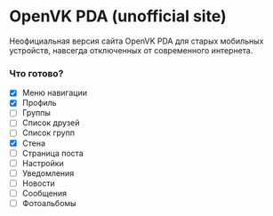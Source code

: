 # OpenVK PDA (unofficial site)
Неофициальная версия сайта OpenVK PDA для старых мобильных устройств, навсегда отключенных от современного интернета.

### Что готово?

- [x] Меню навигации
- [x] Профиль
- [ ] Группы
- [ ] Список друзей
- [ ] Список групп
- [x] Стена
- [ ] Страница поста
- [ ] Настройки
- [ ] Уведомления
- [ ] Новости
- [ ] Сообщения
- [ ] Фотоальбомы